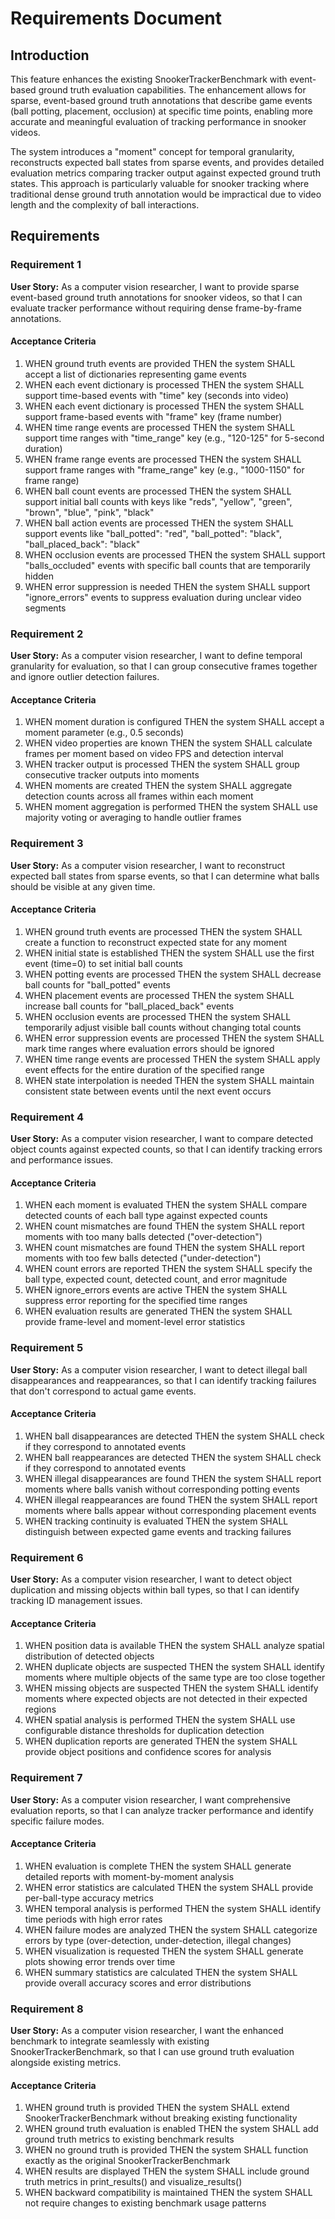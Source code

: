 # Requirements Document

## Introduction

This feature enhances the existing SnookerTrackerBenchmark with event-based ground truth evaluation capabilities. The enhancement allows for sparse, event-based ground truth annotations that describe game events (ball potting, placement, occlusion) at specific time points, enabling more accurate and meaningful evaluation of tracking performance in snooker videos.

The system introduces a "moment" concept for temporal granularity, reconstructs expected ball states from sparse events, and provides detailed evaluation metrics comparing tracker output against expected ground truth states. This approach is particularly valuable for snooker tracking where traditional dense ground truth annotation would be impractical due to video length and the complexity of ball interactions.

## Requirements

### Requirement 1

**User Story:** As a computer vision researcher, I want to provide sparse event-based ground truth annotations for snooker videos, so that I can evaluate tracker performance without requiring dense frame-by-frame annotations.

#### Acceptance Criteria

1. WHEN ground truth events are provided THEN the system SHALL accept a list of dictionaries representing game events
2. WHEN each event dictionary is processed THEN the system SHALL support time-based events with "time" key (seconds into video)
3. WHEN each event dictionary is processed THEN the system SHALL support frame-based events with "frame" key (frame number)
4. WHEN time range events are processed THEN the system SHALL support time ranges with "time_range" key (e.g., "120-125" for 5-second duration)
5. WHEN frame range events are processed THEN the system SHALL support frame ranges with "frame_range" key (e.g., "1000-1150" for frame range)
6. WHEN ball count events are processed THEN the system SHALL support initial ball counts with keys like "reds", "yellow", "green", "brown", "blue", "pink", "black"
7. WHEN ball action events are processed THEN the system SHALL support events like "ball_potted": "red", "ball_potted": "black", "ball_placed_back": "black"
8. WHEN occlusion events are processed THEN the system SHALL support "balls_occluded" events with specific ball counts that are temporarily hidden
9. WHEN error suppression is needed THEN the system SHALL support "ignore_errors" events to suppress evaluation during unclear video segments

### Requirement 2

**User Story:** As a computer vision researcher, I want to define temporal granularity for evaluation, so that I can group consecutive frames together and ignore outlier detection failures.

#### Acceptance Criteria

1. WHEN moment duration is configured THEN the system SHALL accept a moment parameter (e.g., 0.5 seconds)
2. WHEN video properties are known THEN the system SHALL calculate frames per moment based on video FPS and detection interval
3. WHEN tracker output is processed THEN the system SHALL group consecutive tracker outputs into moments
4. WHEN moments are created THEN the system SHALL aggregate detection counts across all frames within each moment
5. WHEN moment aggregation is performed THEN the system SHALL use majority voting or averaging to handle outlier frames

### Requirement 3

**User Story:** As a computer vision researcher, I want to reconstruct expected ball states from sparse events, so that I can determine what balls should be visible at any given time.

#### Acceptance Criteria

1. WHEN ground truth events are processed THEN the system SHALL create a function to reconstruct expected state for any moment
2. WHEN initial state is established THEN the system SHALL use the first event (time=0) to set initial ball counts
3. WHEN potting events are processed THEN the system SHALL decrease ball counts for "ball_potted" events
4. WHEN placement events are processed THEN the system SHALL increase ball counts for "ball_placed_back" events
5. WHEN occlusion events are processed THEN the system SHALL temporarily adjust visible ball counts without changing total counts
6. WHEN error suppression events are processed THEN the system SHALL mark time ranges where evaluation errors should be ignored
7. WHEN time range events are processed THEN the system SHALL apply event effects for the entire duration of the specified range
8. WHEN state interpolation is needed THEN the system SHALL maintain consistent state between events until the next event occurs

### Requirement 4

**User Story:** As a computer vision researcher, I want to compare detected object counts against expected counts, so that I can identify tracking errors and performance issues.

#### Acceptance Criteria

1. WHEN each moment is evaluated THEN the system SHALL compare detected counts of each ball type against expected counts
2. WHEN count mismatches are found THEN the system SHALL report moments with too many balls detected ("over-detection")
3. WHEN count mismatches are found THEN the system SHALL report moments with too few balls detected ("under-detection")
4. WHEN count errors are reported THEN the system SHALL specify the ball type, expected count, detected count, and error magnitude
5. WHEN ignore_errors events are active THEN the system SHALL suppress error reporting for the specified time ranges
6. WHEN evaluation results are generated THEN the system SHALL provide frame-level and moment-level error statistics

### Requirement 5

**User Story:** As a computer vision researcher, I want to detect illegal ball disappearances and reappearances, so that I can identify tracking failures that don't correspond to actual game events.

#### Acceptance Criteria

1. WHEN ball disappearances are detected THEN the system SHALL check if they correspond to annotated events
2. WHEN ball reappearances are detected THEN the system SHALL check if they correspond to annotated events
3. WHEN illegal disappearances are found THEN the system SHALL report moments where balls vanish without corresponding potting events
4. WHEN illegal reappearances are found THEN the system SHALL report moments where balls appear without corresponding placement events
5. WHEN tracking continuity is evaluated THEN the system SHALL distinguish between expected game events and tracking failures

### Requirement 6

**User Story:** As a computer vision researcher, I want to detect object duplication and missing objects within ball types, so that I can identify tracking ID management issues.

#### Acceptance Criteria

1. WHEN position data is available THEN the system SHALL analyze spatial distribution of detected objects
2. WHEN duplicate objects are suspected THEN the system SHALL identify moments where multiple objects of the same type are too close together
3. WHEN missing objects are suspected THEN the system SHALL identify moments where expected objects are not detected in their expected regions
4. WHEN spatial analysis is performed THEN the system SHALL use configurable distance thresholds for duplication detection
5. WHEN duplication reports are generated THEN the system SHALL provide object positions and confidence scores for analysis

### Requirement 7

**User Story:** As a computer vision researcher, I want comprehensive evaluation reports, so that I can analyze tracker performance and identify specific failure modes.

#### Acceptance Criteria

1. WHEN evaluation is complete THEN the system SHALL generate detailed reports with moment-by-moment analysis
2. WHEN error statistics are calculated THEN the system SHALL provide per-ball-type accuracy metrics
3. WHEN temporal analysis is performed THEN the system SHALL identify time periods with high error rates
4. WHEN failure modes are analyzed THEN the system SHALL categorize errors by type (over-detection, under-detection, illegal changes)
5. WHEN visualization is requested THEN the system SHALL generate plots showing error trends over time
6. WHEN summary statistics are calculated THEN the system SHALL provide overall accuracy scores and error distributions

### Requirement 8

**User Story:** As a computer vision researcher, I want the enhanced benchmark to integrate seamlessly with existing SnookerTrackerBenchmark, so that I can use ground truth evaluation alongside existing metrics.

#### Acceptance Criteria

1. WHEN ground truth is provided THEN the system SHALL extend SnookerTrackerBenchmark without breaking existing functionality
2. WHEN ground truth evaluation is enabled THEN the system SHALL add ground truth metrics to existing benchmark results
3. WHEN no ground truth is provided THEN the system SHALL function exactly as the original SnookerTrackerBenchmark
4. WHEN results are displayed THEN the system SHALL include ground truth metrics in print_results() and visualize_results()
5. WHEN backward compatibility is maintained THEN the system SHALL not require changes to existing benchmark usage patterns